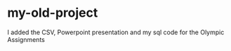 # my-old-project

I added the CSV, Powerpoint presentation and my sql code for the Olympic Assignments
